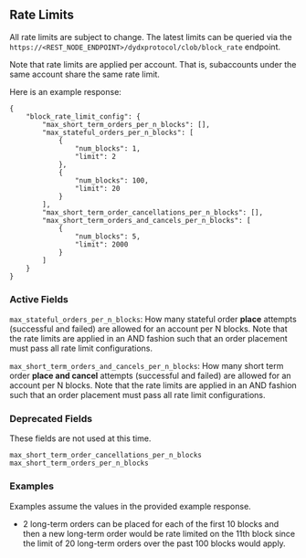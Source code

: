 ## Rate Limits

All rate limits are subject to change. The latest limits can be queried via the `https://<REST_NODE_ENDPOINT>/dydxprotocol/clob/block_rate` endpoint.

Note that rate limits are applied per account. That is, subaccounts under the same account share the same rate limit.

Here is an example response:

```
{
    "block_rate_limit_config": {
        "max_short_term_orders_per_n_blocks": [],
        "max_stateful_orders_per_n_blocks": [
            {
                "num_blocks": 1,
                "limit": 2
            },
            {
                "num_blocks": 100,
                "limit": 20
            }
        ],
        "max_short_term_order_cancellations_per_n_blocks": [],
        "max_short_term_orders_and_cancels_per_n_blocks": [
            {
                "num_blocks": 5,
                "limit": 2000
            }
        ]
    }
}
```

### Active Fields

`max_stateful_orders_per_n_blocks`: How many stateful order **place** attempts (successful and failed) are allowed for an account per N blocks. Note that the rate limits are applied in an AND fashion such that an order placement must pass all rate limit configurations.

`max_short_term_orders_and_cancels_per_n_blocks`: How many short term order **place and cancel** attempts (successful and failed) are allowed for an account per N blocks. Note that the rate limits are applied in an AND fashion such that an order placement must pass all rate limit configurations.

### Deprecated Fields

These fields are not used at this time.

`max_short_term_order_cancellations_per_n_blocks`
`max_short_term_orders_per_n_blocks`

### Examples

Examples assume the values in the provided example response.

* 2 long-term orders can be placed for each of the first 10 blocks and then a new long-term order would be rate limited on the 11th block since the limit of 20 long-term orders over the past 100 blocks would apply.
